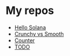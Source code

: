 # My repos

- [Hello Solana](../sc/hello-solana/)
- [Crunchy vs Smooth](https://github.com/abhi3700/sol_contracts_crunchyvssmooth)
- [Counter](https://github.com/abhi3700/sol_contracts_counter)
- [TODO](https://github.com/abhi3700/sol_contracts_todo)
